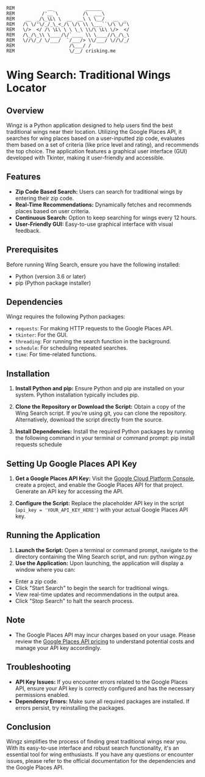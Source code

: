 ```
REM            __            ______
REM          /'__`\         /\  ___\
REM    __  _/\_\L\ \  __  __\ \ \__/   __  _
REM   /\ \/'\/_/_\_<_/\ \/\ \\ \___``\/\ \/'\
REM   \/>  </ /\ \L\ \ \ \_\ \\/\ \L\ \/>  </
REM   /\_/\_\\ \____/\/`____ \\ \____//\_/\_\
REM   \//\/_/ \/___/  `/___/> \\/___/ \//\/_/
REM                    /\___/ /
REM                    \/__/ crisking.me
```


# Wing Search: Traditional Wings Locator

## Overview
Wingz is a Python application designed to help users find the best traditional wings near their location. Utilizing the Google Places API, it searches for wing places based on a user-inputted zip code, evaluates them based on a set of criteria (like price level and rating), and recommends the top choice. The application features a graphical user interface (GUI) developed with Tkinter, making it user-friendly and accessible.

## Features
- **Zip Code Based Search:** Users can search for traditional wings by entering their zip code.
- **Real-Time Recommendations:** Dynamically fetches and recommends places based on user criteria.
- **Continuous Search:** Option to keep searching for wings every 12 hours.
- **User-Friendly GUI:** Easy-to-use graphical interface with visual feedback.

## Prerequisites
Before running Wing Search, ensure you have the following installed:
- Python (version 3.6 or later)
- pip (Python package installer)

## Dependencies
Wingz requires the following Python packages:
- `requests`: For making HTTP requests to the Google Places API.
- `tkinter`: For the GUI.
- `threading`: For running the search function in the background.
- `schedule`: For scheduling repeated searches.
- `time`: For time-related functions.

## Installation
1. **Install Python and pip:** Ensure Python and pip are installed on your system. Python installation typically includes pip.

2. **Clone the Repository or Download the Script:** Obtain a copy of the Wing Search script. If you're using git, you can clone the repository. Alternatively, download the script directly from the source.

3. **Install Dependencies:** Install the required Python packages by running the following command in your terminal or command prompt: pip install requests schedule


## Setting Up Google Places API Key
1. **Get a Google Places API Key:** Visit the [Google Cloud Platform Console](https://console.cloud.google.com/), create a project, and enable the Google Places API for that project. Generate an API key for accessing the API.

2. **Configure the Script:** Replace the placeholder API key in the script (`api_key = 'YOUR_API_KEY_HERE'`) with your actual Google Places API key.

## Running the Application
1. **Launch the Script:** Open a terminal or command prompt, navigate to the directory containing the Wing Search script, and run: python wingz.py
2. **Use the Application:** Upon launching, the application will display a window where you can:
- Enter a zip code.
- Click "Start Search" to begin the search for traditional wings.
- View real-time updates and recommendations in the output area.
- Click "Stop Search" to halt the search process.


## Note
- The Google Places API may incur charges based on your usage. Please review the [Google Places API pricing](https://developers.google.com/maps/documentation/places/web-service/usage-and-billing) to understand potential costs and manage your API key accordingly.

## Troubleshooting
- **API Key Issues:** If you encounter errors related to the Google Places API, ensure your API key is correctly configured and has the necessary permissions enabled.
- **Dependency Errors:** Make sure all required packages are installed. If errors persist, try reinstalling the packages.

## Conclusion
Wingz simplifies the process of finding great traditional wings near you. With its easy-to-use interface and robust search functionality, it's an essential tool for wing enthusiasts. If you have any questions or encounter issues, please refer to the official documentation for the dependencies and the Google Places API.

